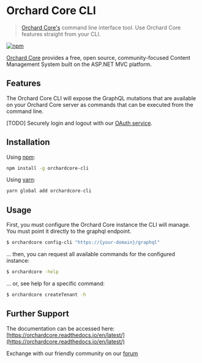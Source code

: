 # Orchard Core CLI

> [Orchard Core's](https://www.orchardproject.net) command line interface tool. Use Orchard Core features straight from your CLI.

[![npm](https://img.shields.io/npm/v/orchardcore-cli.svg)](https://www.npmjs.com/package/orchardcore-cli)

[Orchard Core](https://github.com/OrchardCMS/OrchardCore/issues) provides a free, open source, community-focused Content Management System built on the ASP.NET MVC platform.

## Features

The Orchard Core CLI will expose the GraphQL mutations that are available on your Orchard Core server as commands that can be executed from the command line.

[TODO]
Securely login and logout with our [OAuth service](https://orchardcore.readthedocs.io/en/latest/OrchardCore.Modules/OrchardCore.OpenId/README/).

## Installation

Using [npm](http://npmjs.org):

``` sh
npm install -g orchardcore-cli
```

Using [yarn](https://yarnpkg.com):
``` sh
yarn global add orchardcore-cli
```

## Usage

First, you must configure the Orchard Core instance the CLI will manage. You must point it directly to the graphql endpoint.

```bash
$ orchardcore config-cli "https://{your-domain}/graphql" 
```

… then, you can request all available commands for the configured instance:

```bash
$ orchardcore -help
```

… or, see help for a specific command:

```bash
$ orchardcore createTenant -h
```

## Further Support

The documentation can be accessed here: [https://orchardcore.readthedocs.io/en/latest/](https://orchardcore.readthedocs.io/en/latest/)

Exchange with our friendly community on our [forum](https://gitter.im/OrchardCMS/OrchardCore)